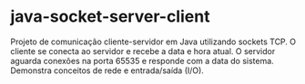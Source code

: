 # java-socket-server-client
Projeto de comunicação cliente-servidor em Java utilizando sockets TCP. O cliente se conecta ao servidor e recebe a data e hora atual. O servidor aguarda conexões na porta 65535 e responde com a data do sistema. Demonstra conceitos de rede e entrada/saída (I/O).
